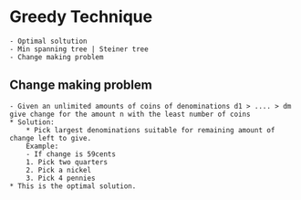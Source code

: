# Greedy Technique 
    - Optimal soltution
    - Min spanning tree | Steiner tree
    - Change making problem

## Change making problem
    - Given an unlimited amounts of coins of denominations d1 > .... > dm
    give change for the amount n with the least number of coins
    * Solution:  
        * Pick largest denominations suitable for remaining amount of change left to give.
        Example:
        - If change is 59cents
        1. Pick two quarters
        2. Pick a nickel
        3. Pick 4 pennies
    * This is the optimal solution.


